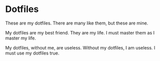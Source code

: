 # Dotfiles

These are my dotfiles. There are many like them, but these are mine.

My dotfiles are my best friend. They are my life. I must master them as I master my life.

My dotfiles, without me, are useless. Without my dotfiles, I am useless. I must use my dotfiles true.
